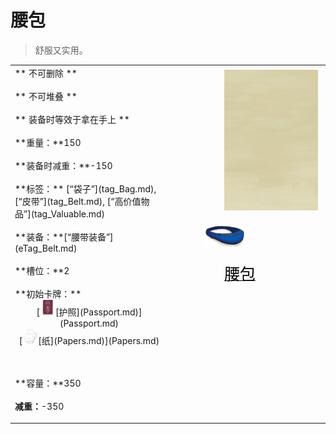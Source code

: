 # 腰包  
> 舒服又实用。  
  
<table class="table table-bordered" data-toggle="table"  data-show-header="false"><thead style="display:none"><tr ><th  style="width:50%;text-align:left;vertical-align:top;"  >title</th><th  style="width:50%;text-align:left;vertical-align:top;"  ></th></tr></thead><tr ><td  style="width:50%;text-align:left;vertical-align:top;"  >** 不可删除 **<br><br>** 不可堆叠 **<br><br>** 装备时等效于拿在手上 **<br><br>**重量：**150<br><br>**装备时减重：**-150<br><br>**标签：**	[“袋子”](tag_Bag.md), [“皮带”](tag_Belt.md), [“高价值物品”](tag_Valuable.md)<br><br>**装备：**[“腰带装备”](eTag_Belt.md)<br><br>**槽位：**2<br><br>**初始卡牌：**<div style="display:inline-block"><div class="gamedatalist" style="text-align:center;;min-height:0px;">[<div style="width:25px;display:inline-block;text-align:center"><img decoding="async" src="../wiki/Sprite/Passport.png" href="a.md" style="max-width:25px;max-height:25px;"></div>[护照](Passport.md)](Passport.md)</div><div class="gamedatalist" style="text-align:center;;min-height:0px;">[<div style="width:25px;display:inline-block;text-align:center"><img decoding="async" src="../wiki/Sprite/Papers.png" href="a.md" style="max-width:25px;max-height:25px;"></div>[纸](Papers.md)](Papers.md)</div></div>  
  
<br><br>**容量：**350<br><br>**减重：**-350</td><td  style="width:50%;text-align:left;vertical-align:top;"  ><div style="float:right; margin:5px"><div class="gamecard" style="width:150px; height:225px;"><a href="BeltBag.md" style="color:black"><img class="bg" decoding="async" src="../wiki/Sprite/BG_SandFront.png" href="a.md" style="max-width:150px;max-height:225px;"><img decoding="async" src="../wiki/Sprite/BeltBag.png" class="cardimageNoBack" style="transform: translate(-50%, 0%) scale(0.4398826979472141);"><span style="font-size: 25px;">腰包</span></a></div></div></td></tr></tbody></table>  
  


<script>document.title="腰包 - 卡牌生存百科 Card Survival Wiki";</script>